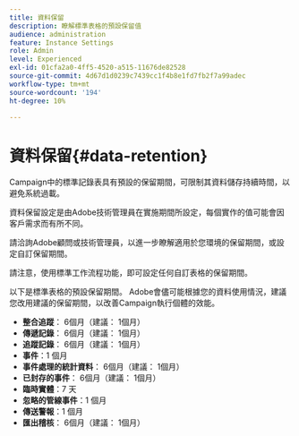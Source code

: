 ```yaml
---
title: 資料保留
description: 瞭解標準表格的預設保留值
audience: administration
feature: Instance Settings
role: Admin
level: Experienced
exl-id: 01cfa2a0-4ff5-4520-a515-11676de82528
source-git-commit: 4d67d1d0239c7439cc1f4b8e1fd7fb2f7a99adec
workflow-type: tm+mt
source-wordcount: '194'
ht-degree: 10%

---
```


# 資料保留{#data-retention}

Campaign中的標準記錄表具有預設的保留期間，可限制其資料儲存持續時間，以避免系統過載。

資料保留設定是由Adobe技術管理員在實施期間所設定，每個實作的值可能會因客戶需求而有所不同。

請洽詢Adobe顧問或技術管理員，以進一步瞭解適用於您環境的保留期間，或設定自訂保留期間。

請注意，使用標準工作流程功能，即可設定任何自訂表格的保留期間。

以下是標準表格的預設保留期間。 Adobe會儘可能根據您的資料使用情況，建議您改用建議的保留期間，以改善Campaign執行個體的效能。

* **整合追蹤**： 6個月（建議： 1個月）
* **傳遞記錄**： 6個月（建議： 1個月）
* **追蹤記錄**： 6個月（建議： 1個月）
* **事件**：1 個月
* **事件處理的統計資料**： 6個月（建議： 1個月）
* **已封存的事件**： 6個月（建議： 1個月）
* **臨時實體**：7 天
* **忽略的管線事件**：1 個月
* **傳送警報**：1 個月
* **匯出稽核**： 6個月（建議： 1個月）
